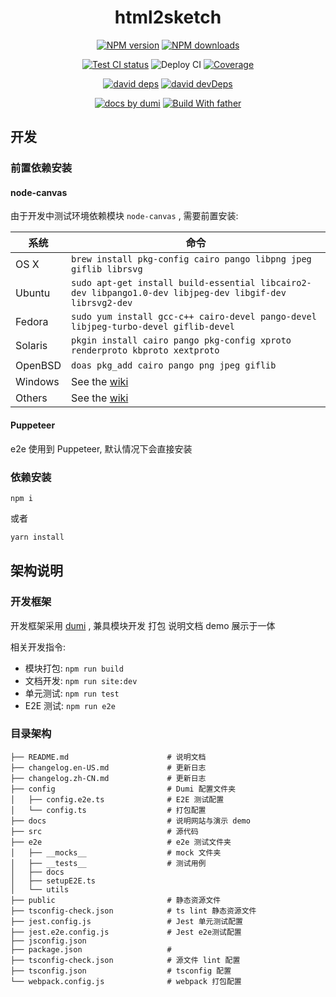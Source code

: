 <h1 align="center">html2sketch</h1>

<div align="center">

[![NPM version][npm-image]][npm-url] [![NPM downloads][download-image]][download-url]

[![Test CI status][test-ci]][test-ci-url] ![Deploy CI][deploy-ci] [![Coverage][coverage]][codecov-url]

[![david deps][david-image]][david-url] [![david devDeps][david-dev-image]][david-dev-url]

[![ docs by dumi][dumi-url]](https://d.umijs.org/) [![Build With father][father-url]](https://github.com/umijs/father/)

[dumi-url]: https://img.shields.io/badge/docs%20by-dumi-blue
[father-url]: https://img.shields.io/badge/build%20with-father-028fe4.svg

<!-- npm url -->

[npm-image]: http://img.shields.io/npm/v/html2sketch.svg?style=flat-square
[npm-url]: http://npmjs.org/package/html2sketch

<!-- coverage -->

[coverage]: https://codecov.io/gh/arvinxx/html2sketch/branch/master/graph/badge.svg
[codecov-url]: https://codecov.io/gh/arvinxx/html2sketch/branch/master

<!-- Github CI -->

[test-ci]: https://github.com/arvinxx/html2sketch/workflows/Test%20CI/badge.svg
[deploy-ci]: https://github.com/arvinxx/html2sketch/workflows/Deploy%20CI/badge.svg
[test-ci-url]: https://github.com/arvinxx/html2sketch/actions?query=workflow%3ATest%20CI
[deploy-ci-ci]: https://github.com/arvinxx/html2sketch/actions?query=workflow%3ADeploy%20CI
[david-image]: https://img.shields.io/david/arvinxx/html2sketch?style=flat-square
[david-dev-url]: https://david-dm.org/arvinxx/html2sketch?type=dev
[david-dev-image]: https://img.shields.io/david/dev/arvinxx/html2sketch?style=flat-square
[david-url]: https://david-dm.org/arvinxx/html2sketch
[download-image]: https://img.shields.io/npm/dm/html2sketch.svg?style=flat-square
[download-url]: https://npmjs.org/package/html2sketch

</div>

## 开发

### 前置依赖安装

#### node-canvas

由于开发中测试环境依赖模块 `node-canvas` , 需要前置安装:

| 系统 | 命令 |
| --- | --- |
| OS X | `brew install pkg-config cairo pango libpng jpeg giflib librsvg` |
| Ubuntu | `sudo apt-get install build-essential libcairo2-dev libpango1.0-dev libjpeg-dev libgif-dev librsvg2-dev` |
| Fedora | `sudo yum install gcc-c++ cairo-devel pango-devel libjpeg-turbo-devel giflib-devel` |
| Solaris | `pkgin install cairo pango pkg-config xproto renderproto kbproto xextproto` |
| OpenBSD | `doas pkg_add cairo pango png jpeg giflib` |
| Windows | See the [wiki](https://github.com/Automattic/node-canvas/wiki/Installation:-Windows) |
| Others | See the [wiki](https://github.com/Automattic/node-canvas/wiki) |

#### Puppeteer

e2e 使用到 Puppeteer, 默认情况下会直接安装

### 依赖安装

```basg
npm i
```

或者

```bash
yarn install
```

## 架构说明

### 开发框架

开发框架采用 [dumi](https://d.umi.org) , 兼具模块开发 打包 说明文档 demo 展示于一体

相关开发指令:

- 模块打包: `npm run build`
- 文档开发: `npm run site:dev`
- 单元测试: `npm run test`
- E2E 测试: `npm run e2e`

### 目录架构

```
├── README.md                      # 说明文档
├── changelog.en-US.md             # 更新日志
├── changelog.zh-CN.md             # 更新日志
├── config                         # Dumi 配置文件夹
│   ├── config.e2e.ts              # E2E 测试配置
│   └── config.ts                  # 打包配置
├── docs                           # 说明网站与演示 demo
├── src                            # 源代码
├── e2e                            # e2e 测试文件夹
│   ├── __mocks__                  # mock 文件夹
│   ├── __tests__                  # 测试用例
│   ├── docs
│   ├── setupE2E.ts
│   └── utils
├── public                         # 静态资源文件
├── tsconfig-check.json            # ts lint 静态资源文件
├── jest.config.js                 # Jest 单元测试配置
├── jest.e2e.config.js             # Jest e2e测试配置
├── jsconfig.json
├── package.json                   #
├── tsconfig-check.json            # 源文件 lint 配置
├── tsconfig.json                  # tsconfig 配置
└── webpack.config.js              # webpack 打包配置
```
